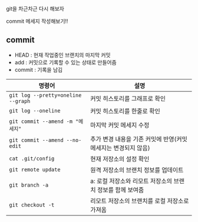 git을 차근차근 다시 해보자

commit 메세지 작성해보기!!

## commit

- HEAD : 현재 작업중인 브랜치의 마지막 커밋
- add : 커밋으로 기록할 수 있는 상태로 만들어줌
- commit : 기록을 남김

| 명령어                             | 설명                                                          |
| ---------------------------------- | ------------------------------------------------------------- |
| `git log --pretty=oneline --graph` | 커밋 히스토리를 그래프로 확인                                 |
| `git log --oneline`                | 커밋 히스토리를 한줄로 확인                                   |
| `git commit --amend -m "메세지"`   | 마지막 커밋 메세지 수정                                       |
| `git commit --amend --no-edit`     | 추가 변경 내용을 기존 커밋에 반영(커밋메세지는 변경되지 않음) |
| `cat .git/config`                  | 현재 저장소의 설정 확인                                       |
| `git remote update`                | 원격 저장소의 브랜치 정보를 업데이트                          |
| `git branch -a`                    | a: 로컬 저장소와 리모트 저장소의 브랜치 정보를 함께 보여줌    |
| `git checkout -t`                  | 리모트 저장소의 브랜치를 로컬 저장소로 가져옴                 |
